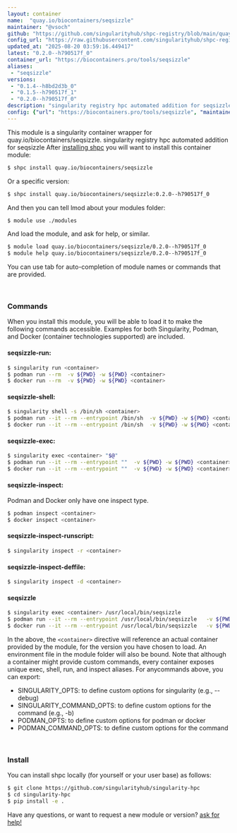 ```yaml
---
layout: container
name:  "quay.io/biocontainers/seqsizzle"
maintainer: "@vsoch"
github: "https://github.com/singularityhub/shpc-registry/blob/main/quay.io/biocontainers/seqsizzle/container.yaml"
config_url: "https://raw.githubusercontent.com/singularityhub/shpc-registry/main/quay.io/biocontainers/seqsizzle/container.yaml"
updated_at: "2025-08-20 03:59:16.449417"
latest: "0.2.0--h790517f_0"
container_url: "https://biocontainers.pro/tools/seqsizzle"
aliases:
 - "seqsizzle"
versions:
 - "0.1.4--h8bd2d3b_0"
 - "0.1.5--h790517f_1"
 - "0.2.0--h790517f_0"
description: "singularity registry hpc automated addition for seqsizzle"
config: {"url": "https://biocontainers.pro/tools/seqsizzle", "maintainer": "@vsoch", "description": "singularity registry hpc automated addition for seqsizzle", "latest": {"0.2.0--h790517f_0": "sha256:fc75f10fa8c91cda1d8c99eee61e788b3a72428a18fe0eab2dd514ee75204939"}, "tags": {"0.1.4--h8bd2d3b_0": "sha256:7e2c45fbcf4d6059307b8e16c78d5a6959da1e40f28cdaae2ab3a650ea49d931", "0.1.5--h790517f_1": "sha256:e2efaf873809abd976ec09a5dc7e82fc3adcbfebf659be3cd332d8658b5ee868", "0.2.0--h790517f_0": "sha256:fc75f10fa8c91cda1d8c99eee61e788b3a72428a18fe0eab2dd514ee75204939"}, "docker": "quay.io/biocontainers/seqsizzle", "aliases": {"seqsizzle": "/usr/local/bin/seqsizzle"}}
---
```


This module is a singularity container wrapper for quay.io/biocontainers/seqsizzle.
singularity registry hpc automated addition for seqsizzle
After [installing shpc](#install) you will want to install this container module:


```bash
$ shpc install quay.io/biocontainers/seqsizzle
```

Or a specific version:

```bash
$ shpc install quay.io/biocontainers/seqsizzle:0.2.0--h790517f_0
```

And then you can tell lmod about your modules folder:

```bash
$ module use ./modules
```

And load the module, and ask for help, or similar.

```bash
$ module load quay.io/biocontainers/seqsizzle/0.2.0--h790517f_0
$ module help quay.io/biocontainers/seqsizzle/0.2.0--h790517f_0
```

You can use tab for auto-completion of module names or commands that are provided.

<br>

### Commands

When you install this module, you will be able to load it to make the following commands accessible.
Examples for both Singularity, Podman, and Docker (container technologies supported) are included.

#### seqsizzle-run:

```bash
$ singularity run <container>
$ podman run --rm  -v ${PWD} -w ${PWD} <container>
$ docker run --rm  -v ${PWD} -w ${PWD} <container>
```

#### seqsizzle-shell:

```bash
$ singularity shell -s /bin/sh <container>
$ podman run --it --rm --entrypoint /bin/sh  -v ${PWD} -w ${PWD} <container>
$ docker run --it --rm --entrypoint /bin/sh  -v ${PWD} -w ${PWD} <container>
```

#### seqsizzle-exec:

```bash
$ singularity exec <container> "$@"
$ podman run --it --rm --entrypoint ""  -v ${PWD} -w ${PWD} <container> "$@"
$ docker run --it --rm --entrypoint ""  -v ${PWD} -w ${PWD} <container> "$@"
```

#### seqsizzle-inspect:

Podman and Docker only have one inspect type.

```bash
$ podman inspect <container>
$ docker inspect <container>
```

#### seqsizzle-inspect-runscript:

```bash
$ singularity inspect -r <container>
```

#### seqsizzle-inspect-deffile:

```bash
$ singularity inspect -d <container>
```


#### seqsizzle

```bash
$ singularity exec <container> /usr/local/bin/seqsizzle
$ podman run --it --rm --entrypoint /usr/local/bin/seqsizzle   -v ${PWD} -w ${PWD} <container> -c " $@"
$ docker run --it --rm --entrypoint /usr/local/bin/seqsizzle   -v ${PWD} -w ${PWD} <container> -c " $@"
```



In the above, the `<container>` directive will reference an actual container provided
by the module, for the version you have chosen to load. An environment file in the
module folder will also be bound. Note that although a container
might provide custom commands, every container exposes unique exec, shell, run, and
inspect aliases. For anycommands above, you can export:

 - SINGULARITY_OPTS: to define custom options for singularity (e.g., --debug)
 - SINGULARITY_COMMAND_OPTS: to define custom options for the command (e.g., -b)
 - PODMAN_OPTS: to define custom options for podman or docker
 - PODMAN_COMMAND_OPTS: to define custom options for the command

<br>

### Install

You can install shpc locally (for yourself or your user base) as follows:

```bash
$ git clone https://github.com/singularityhub/singularity-hpc
$ cd singularity-hpc
$ pip install -e .
```

Have any questions, or want to request a new module or version? [ask for help!](https://github.com/singularityhub/singularity-hpc/issues)